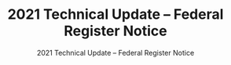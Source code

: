 ---
layout: resources-landing
title: "2021 Technical Update &ndash; Federal Register Notice"
subtitle: "2021 Technical Update &ndash; Federal Register Notice"
doc-link: ../assets/files/FR Notice 2021 Compliance Supplement Technical Update 04 08 22.pdf
filters: federal-financial-assistance coffa compliance-supplement 2021
fiscal_year: 2021
---